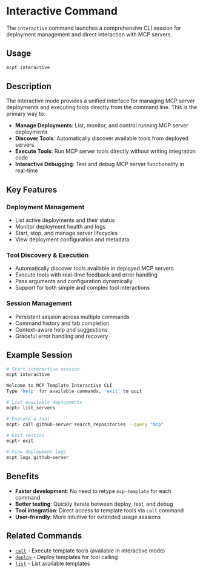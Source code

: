 # Interactive Command

The `interactive` command launches a comprehensive CLI session for deployment management and direct interaction with MCP servers.

## Usage

```bash
mcpt interactive
```

## Description

The interactive mode provides a unified interface for managing MCP server deployments and executing tools directly from the command line. This is the primary way to:

- **Manage Deployments**: List, monitor, and control running MCP server deployments
- **Discover Tools**: Automatically discover available tools from deployed servers
- **Execute Tools**: Run MCP server tools directly without writing integration code
- **Interactive Debugging**: Test and debug MCP server functionality in real-time

## Key Features

### Deployment Management
- List active deployments and their status
- Monitor deployment health and logs
- Start, stop, and manage server lifecycles
- View deployment configuration and metadata

### Tool Discovery & Execution
- Automatically discover tools available in deployed MCP servers
- Execute tools with real-time feedback and error handling
- Pass arguments and configuration dynamically
- Support for both simple and complex tool interactions

### Session Management
- Persistent session across multiple commands
- Command history and tab completion
- Context-aware help and suggestions
- Graceful error handling and recovery

## Example Session

```bash
# Start interactive session
mcpt interactive

Welcome to MCP Template Interactive CLI
Type 'help' for available commands, 'exit' to quit

# List available deployments
mcpt> list_servers

# Execute a tool
mcpt> call github-server search_repositories --query "mcp"

# Exit session
mcpt> exit

# View deployment logs
mcpt logs github-server
```

## Benefits

- **Faster development**: No need to retype `mcp-template` for each command
- **Better testing**: Quickly iterate between deploy, test, and debug
- **Tool integration**: Direct access to template tools via `call` command
- **User-friendly**: More intuitive for extended usage sessions

## Related Commands

- [`call`](../interactive-cli/call.md) - Execute template tools (available in interactive mode)
- [`deploy`](deploy.md) - Deploy templates for tool calling
- [`list`](list.md) - List available templates
